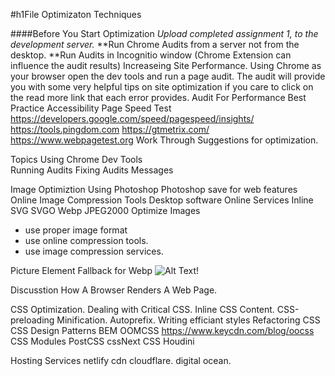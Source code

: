 #h1File Optimizaton Techniques

####Before You Start Optimization
*Upload completed assignment 1, to the development server.*
**Run Chrome Audits from a server not from the desktop.
**Run Audits in Incognitio window (Chrome Extension can influence the audit results)
Increaseing Site Performance.
Using Chrome as your browser open the dev tools and run a page audit. The
audit will provide you with some very helpful tips on site optimization if 
you care to click on the read more link that each error provides.
Audit For
Performance
Best Practice
Accessibility
Page Speed Test
https://developers.google.com/speed/pagespeed/insights/
https://tools.pingdom.com
https://gtmetrix.com/
https://www.webpagetest.org
Work Through Suggestions for optimization.


Topics
Using Chrome Dev Tools  
Running Audits
Fixing Audits Messages


Image Optimiztion
Using Photoshop
Photoshop save for web features
Online Image Compression Tools
Desktop software
Online Services
Inline SVG
SVGO
Webp
JPEG2000
Optimize Images
- use proper image format
- use online compression tools.
- use image compression services.

Picture Element Fallback for Webp
<picture>
  <source srcset="img/awesomeWebPImage.webp" type="image/webp">
  <source srcset="img/creakyOldJPEG.jpg" type="image/jpeg"> 
  <img src="img/creakyOldJPEG.jpg" alt="Alt Text!">
</picture>


Discusstion How A Browser Renders A Web Page.


CSS Optimization.
Dealing with Critical CSS.
Inline CSS Content.
CSS-preloading
Minification.
Autoprefix.
Writing efficiant styles
Refactoring CSS
CSS Design Patterns BEM OOMCSS
https://www.keycdn.com/blog/oocss
CSS Modules
PostCSS
cssNext
CSS Houdini



Hosting Services
netlify
cdn cloudflare.
digital ocean.





 




